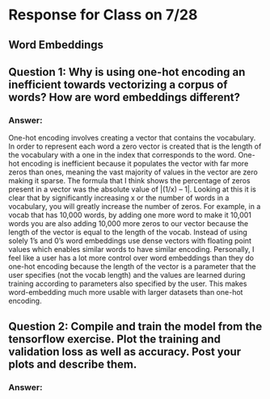 # Response for Class on 7/28

## Word Embeddings

## Question 1: Why is using one-hot encoding an inefficient towards vectorizing a corpus of words? How are word embeddings different?

### Answer:
  One-hot encoding involves creating a vector that contains the vocabulary. In order to represent each word a zero vector is created that is the length of the vocabulary with a one in the index that corresponds to the word. One-hot encoding is inefficient because it populates the vector with far more zeros than ones, meaning the vast majority of values in the vector are zero making it sparse. The formula that I think shows the percentage of zeros present in a vector was the absolute value of |(1/x) – 1|. Looking at this it is clear that by significantly increasing x or the number of words in a vocabulary, you will greatly increase the number of zeros. For example, in a vocab that has 10,000 words, by adding one more word to make it 10,001 words you are also adding 10,000 more zeros to our vector because the length of the vector is equal to the length of the vocab. Instead of using solely 1’s and 0’s word embeddings use dense vectors with floating point values which enables similar words to have similar encoding. Personally, I feel like a user has a lot more control over word embeddings than they do one-hot encoding because the length of the vector is a parameter that the user specifies (not the vocab length) and the values are learned during training according to parameters also specified by the user. This makes word-embedding much more usable with larger datasets than one-hot encoding.
  
## Question 2: Compile and train the model from the tensorflow exercise. Plot the training and validation loss as well as accuracy. Post your plots and describe them.

### Answer:

